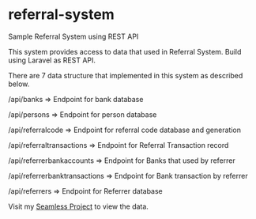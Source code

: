 # referral-system
Sample Referral System using REST API

This system provides access to data that used in Referral System.
Build using Laravel as REST API.

There are 7 data structure that implemented in this system as described below.

/api/banks	=> Endpoint for bank database

/api/persons	=> Endpoint for person database

/api/referralcode	=> Endpoint for referral code database and generation

/api/referraltransactions	=> Endpoint for Referral Transaction record

/api/referrerbankaccounts	=> Endpoint for Banks that used by referrer

/api/referrerbanktransactions	=> Endpoint for Bank transaction by referrer

/api/referrers	=> Endpoint for Referrer database

Visit my [Seamless Project](https://github.com/hikaru150s/referral-system) to view the data.
